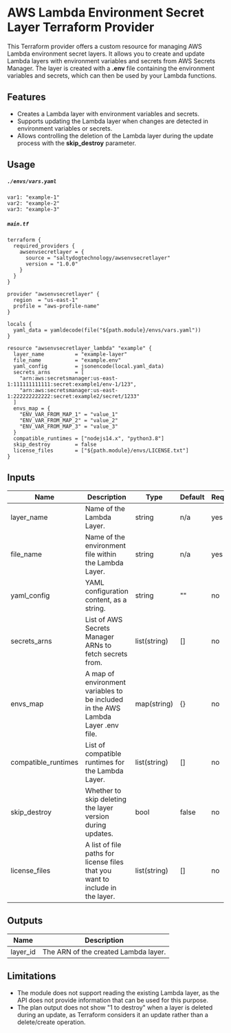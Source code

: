 
# AWS Lambda Environment Secret Layer Terraform Provider

This Terraform provider offers a custom resource for managing AWS Lambda environment secret layers. It allows you to create and update Lambda layers with environment variables and secrets from AWS Secrets Manager. The layer is created with a **.env** file containing the environment variables and secrets, which can then be used by your Lambda functions.

## Features
- Creates a Lambda layer with environment variables and secrets.
- Supports updating the Lambda layer when changes are detected in environment variables or secrets.
- Allows controlling the deletion of the Lambda layer during the update process with the **skip_destroy** parameter.

## Usage

##### **`./envs/vars.yaml`**
```
var1: "example-1"
var2: "example-2"
var3: "example-3"
```

##### **`main.tf`**
```
terraform {
  required_providers {
    awsenvsecretlayer = {
      source = "saltydogtechnology/awsenvsecretlayer"
      version = "1.0.0"
    }
  }
}

provider "awsenvsecretlayer" {
  region  = "us-east-1"
  profile = "aws-profile-name"
}

locals {
  yaml_data = yamldecode(file("${path.module}/envs/vars.yaml"))
}

resource "awsenvsecretlayer_lambda" "example" {
  layer_name          = "example-layer"
  file_name           = "example.env"
  yaml_config         = jsonencode(local.yaml_data)
  secrets_arns        = [
    "arn:aws:secretsmanager:us-east-1:111111111111:secret:example1/env-1/123",
    "arn:aws:secretsmanager:us-east-1:222222222222:secret:example2/secret/1233"
  ]
  envs_map = {
    "ENV_VAR_FROM_MAP_1" = "value_1"
    "ENV_VAR_FROM_MAP_2" = "value_2"
    "ENV_VAR_FROM_MAP_3" = "value_3"
  }
  compatible_runtimes = ["nodejs14.x", "python3.8"]
  skip_destroy        = false
  license_files       = ["${path.module}/envs/LICENSE.txt"]
}
```

## Inputs
<table>
  <thead>
    <tr>
      <th>Name</th>
      <th>Description</th>
      <th>Type</th>
      <th>Default</th>
      <th>Required</th>
    </tr>
  </thead>
  <tbody>
    <tr>
      <td>layer_name</td>
      <td>Name of the Lambda Layer.</td>
      <td>string</td>
      <td>n/a</td>
      <td>yes</td>
    </tr>
    <tr>
      <td>file_name</td>
      <td>Name of the environment file within the Lambda Layer.</td>
      <td>string</td>
      <td>n/a</td>
      <td>yes</td>
    </tr>
    <tr>
      <td>yaml_config</td>
      <td>YAML configuration content, as a string.</td>
      <td>string</td>
      <td>""</td>
      <td>no</td>
    </tr>
    <tr>
      <td>secrets_arns</td>
      <td>List of AWS Secrets Manager ARNs to fetch secrets from.</td>
      <td>list(string)</td>
      <td>[]</td>
      <td>no</td>
    </tr>
    <tr>
      <td>envs_map</td>
      <td>A map of environment variables to be included in the AWS Lambda Layer .env file. </td>
      <td>map(string)</td>
      <td>{}</td>
      <td>no</td>
    </tr>
    <tr>
      <td>compatible_runtimes</td>
      <td>List of compatible runtimes for the Lambda Layer.</td>
      <td>list(string)</td>
      <td>[]</td>
      <td>no</td>
    </tr>
    <tr>
      <td>skip_destroy</td>
      <td>Whether to skip deleting the layer version during updates.</td>
      <td>bool</td>
      <td>false</td>
      <td>no</td>
    </tr>
    <tr>
      <td>license_files</td>
      <td>A list of file paths for license files that you want to include in the layer.</td>
      <td>list(string)</td>
      <td>[]</td>
      <td>no</td>
    </tr>
  </tbody>
</table>

## Outputs
<table>
  <thead>
    <tr>
      <th>Name</th>
      <th>Description</th>
    </tr>
  </thead>
  <tbody>
    <tr>
      <td>layer_id</td>
      <td>The ARN of the created Lambda layer.</td>
    </tr>
  </tbody>
</table>

## Limitations
- The module does not support reading the existing Lambda layer, as the API does not provide information that can be used for this purpose.
- The plan output does not show "1 to destroy" when a layer is deleted during an update, as Terraform considers it an update rather than a delete/create operation.
